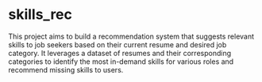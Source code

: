 # skills_rec
This project aims to build a recommendation system that suggests relevant skills to job seekers based on their current resume and desired job category. It leverages a dataset of resumes and their corresponding categories to identify the most in-demand skills for various roles and recommend missing skills to users.
